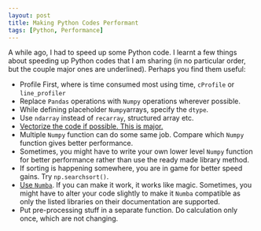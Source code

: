 ```yaml
---
layout: post
title: Making Python Codes Performant
tags: [Python, Performance]
---
```


A while ago, I had to speed up some Python code. I learnt a few things about speeding up Python codes that I am sharing (in no particular order, but the couple major ones are underlined). Perhaps you find them useful:

- Profile First, where is time consumed most using time, `cProfile` or `line_profiler`
- Replace `Pandas` operations with `Numpy` operations wherever possible.
- While defining placeholder `Numpy`arrays, specify the `dtype`.
- Use `ndarray` instead of `recarray`, structured array etc.
- <u>Vectorize the code if possible. This is major.</u>
- Multiple `Numpy` function can do some same job. Compare which `Numpy` function gives better performance.
- Sometimes, you might have to write your own lower level `Numpy` function for better performance rather than use the ready made library method.
- If sorting is happening somewhere, you are in game for better speed gains. Try `np.searchsort()`.
- <u>Use `Numba`</u>. If you can make it work, it works like magic. Sometimes, you might have to alter your code slightly to make it `Numba` compatible as only the listed libraries on their documentation are supported. 
- Put pre-processing stuff in a separate function. Do calculation only once, which are not changing.